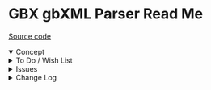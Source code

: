 # GBX gbXML Parser Read Me

[Source code](  )

<details open >

<summary>Concept</summary>


</details>

<details>

<summary>To Do / Wish List</summary>


</details>

<details>

<summary>Issues</summary>


</details>

<details>

<summary>Change Log</summary>

### 2019-07-10 ~ Theo

0.17.00-1gbx

* F - GBX.md:First commit
* F - GBX.md/GBX.js: Add text content
* F - GBX.js: Add openings as holes in meshes

</details>
